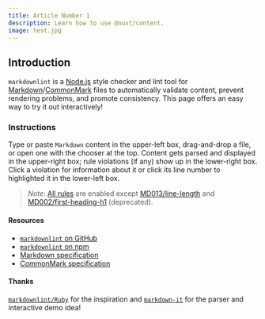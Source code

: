 ```yaml
---
title: Article Number 1
description: Learn how to use @nuxt/content.
image: test.jpg
---
```


## Introduction

`markdownlint` is a [Node.js](https://nodejs.org/) style checker and lint tool for [Markdown](https://en.wikipedia.org/wiki/Markdown)/[CommonMark](https://commonmark.org/) files to automatically validate content, prevent rendering problems, and promote consistency.
This page offers an easy way to try it out interactively!

### Instructions

Type or paste `Markdown` content in the upper-left box, drag-and-drop a file, or open one with the chooser at the top.
Content gets parsed and displayed in the upper-right box; rule violations (if any) show up in the lower-right box.
Click a violation for information about it or click its line number to highlighted it in the lower-left box.

> *Note*: [All rules](https://github.com/DavidAnson/markdownlint/blob/master/doc/Rules.md) are enabled except [MD013/line-length](https://github.com/DavidAnson/markdownlint/blob/master/doc/Rules.md#md013) and [MD002/first-heading-h1](https://github.com/DavidAnson/markdownlint/blob/master/doc/Rules.md#md002) (deprecated).

#### Resources

* [`markdownlint` on GitHub](https://github.com/DavidAnson/markdownlint)
* [`markdownlint` on npm](https://www.npmjs.com/package/markdownlint)
* [Markdown specification](https://daringfireball.net/projects/markdown/)
* [CommonMark specification](https://commonmark.org/)

#### Thanks

[`markdownlint/Ruby`](https://github.com/markdownlint/markdownlint) for the inspiration and [`markdown-it`](https://github.com/markdown-it/markdown-it) for the parser and interactive demo idea!
